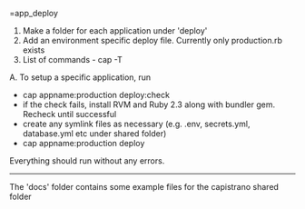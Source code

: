 =app_deploy

1. Make a folder for each application under 'deploy'
2. Add an environment specific deploy file. Currently only production.rb exists
3. List of commands - cap -T

A. To setup a specific application, run
- cap appname:production deploy:check
- if the check fails, install RVM and Ruby 2.3 along with bundler gem. Recheck until successful
- create any symlink files as necessary (e.g. .env, secrets.yml, database.yml etc under shared folder)
- cap appname:production deploy 

Everything should run without any errors.

------
The 'docs' folder contains some example files for the capistrano shared folder

